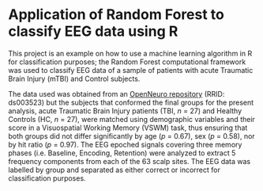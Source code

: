# Application of Random Forest to classify EEG data using R

This project is an example on how to use a machine learning algorithm in R for classification purposes; the Random Forest computational framework was used to classify EEG data of a sample of patients with acute Traumatic Brain Injury (mTBI) and Control subjects.

The data used was obtained from an [OpenNeuro repository](https://openneuro.org/datasets/ds003523/versions/1.1.0) (RRID: ds003523) but the subjects that conformed the final groups for the present analysis, acute Traumatic Brain Injury patients (TBI, *n* = 27) and Healthy Controls (HC, *n* = 27), were matched using demographic variables and their score in a Visuospatial Working Memory (VSWM) task, thus ensuring that both groups did not differ significantly by age (*p* = 0.67), sex (*p* = 0.58), nor by hit ratio (*p* = 0.97). The EEG epoched signals covering three memory phases (i.e. Baseline, Encoding, Retention) were analyzed to extract 5 frequency components from each of the 63 scalp sites. The EEG data was labelled by group and separated as either correct or incorrect for classification purposes.

